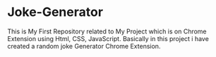 # Joke-Generator
This is My First Repository related to My Project which is on Chrome Extension using Html, CSS, JavaScript. Basically in this project i have created a random joke Generator Chrome Extension.
